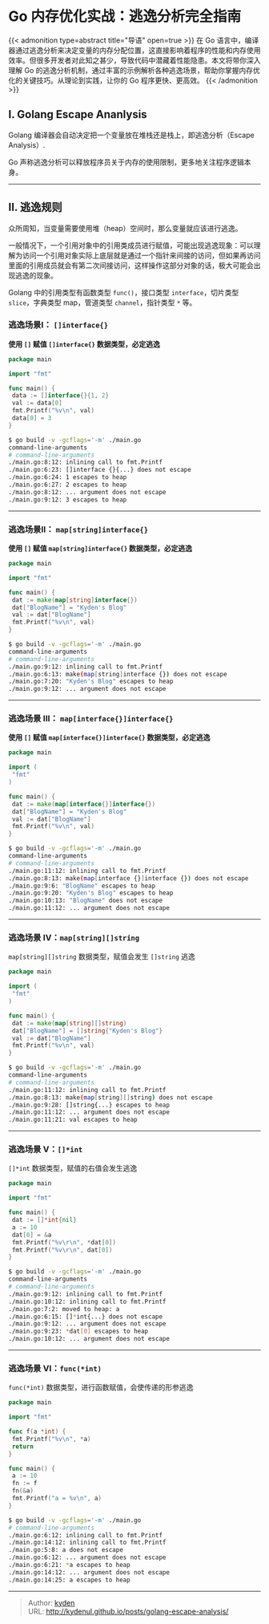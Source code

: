 # Go 内存优化实战：逃逸分析完全指南


{{< admonition type=abstract title="导语" open=true >}}
在 Go 语言中，编译器通过逃逸分析来决定变量的内存分配位置，这直接影响着程序的性能和内存使用效率。但很多开发者对此知之甚少，导致代码中潜藏着性能隐患。本文将带你深入理解 Go 的逃逸分析机制，通过丰富的示例解析各种逃逸场景，帮助你掌握内存优化的关键技巧。从理论到实践，让你的 Go 程序更快、更高效。
{{< /admonition >}}

<!--more-->

## I. Golang Escape Ananlysis

Golang 编译器会自动决定把一个变量放在堆栈还是栈上，即逃逸分析（Escape Analysis）.

Go 声称逃逸分析可以释放程序员关于内存的使用限制，更多地关注程序逻辑本身。

---

## II. 逃逸规则

众所周知，当变量需要使用堆（heap）空间时，那么变量就应该进行逃逸。

一般情况下，一个引用对象中的引用类成员进行赋值，可能出现逃逸现象：可以理解为访问一个引用对象实际上底层就是通过一个指针来间接的访问，但如果再访问里面的引用成员就会有第二次间接访问，这样操作这部分对象的话，极大可能会出现逃逸的现象。

Golang 中的引用类型有函数类型 `func()`，接口类型 `interface`，切片类型 `slice`，字典类型 map，管道类型 `channel`，指针类型 `*` 等。

### 逃逸场景I： `[]interface{}`

**使用 `[]` 赋值 `[]interface{}` 数据类型，必定逃逸**

```Go
package main

import "fmt"

func main() {
 data := []interface{}{1, 2}
 val := data[0]
 fmt.Printf("%v\n", val)
 data[0] = 3
}
```

```Bash
$ go build -v -gcflags='-m' ./main.go
command-line-arguments
# command-line-arguments
./main.go:8:12: inlining call to fmt.Printf
./main.go:6:23: []interface {}{...} does not escape
./main.go:6:24: 1 escapes to heap
./main.go:6:27: 2 escapes to heap
./main.go:8:12: ... argument does not escape
./main.go:9:12: 3 escapes to heap
```

---

### 逃逸场景II： `map[string]interface{}`

**使用 `[]` 赋值 `map[string]interface{}` 数据类型，必定逃逸**

```Go
package main

import "fmt"

func main() {
 dat := make(map[string]interface{})
 dat["BlogName"] = "Kyden's Blog"
 val := dat["BlogName"]
 fmt.Printf("%v\n", val)
}
```

```Bash
$ go build -v -gcflags='-m' ./main.go
command-line-arguments
# command-line-arguments
./main.go:9:12: inlining call to fmt.Printf
./main.go:6:13: make(map[string]interface {}) does not escape
./main.go:7:20: "Kyden's Blog" escapes to heap
./main.go:9:12: ... argument does not escape
```

---

### 逃逸场景 III： `map[interface{}]interface{}`

**使用 `[]` 赋值 `map[interface{}]interface{}` 数据类型，必定逃逸**

```Go
package main

import (
 "fmt"
)

func main() {
 dat := make(map[interface{}]interface{})
 dat["BlogName"] = "Kyden's Blog"
 val := dat["BlogName"]
 fmt.Printf("%v\n", val)
}
```

```Bash
$ go build -v -gcflags='-m' ./main.go
command-line-arguments
# command-line-arguments
./main.go:11:12: inlining call to fmt.Printf
./main.go:8:13: make(map[interface {}]interface {}) does not escape
./main.go:9:6: "BlogName" escapes to heap
./main.go:9:20: "Kyden's Blog" escapes to heap
./main.go:10:13: "BlogName" does not escape
./main.go:11:12: ... argument does not escape
```

---

### 逃逸场景 IV：`map[string][]string`

`map[string][]string` 数据类型，赋值会发生 `[]string` 逃逸

```Go
package main

import (
 "fmt"
)

func main() {
 dat := make(map[string][]string)
 dat["BlogName"] = []string{"Kyden's Blog"}
 val := dat["BlogName"]
 fmt.Printf("%v\n", val)
}
```

```Bash
$ go build -v -gcflags='-m' ./main.go
command-line-arguments
# command-line-arguments
./main.go:11:12: inlining call to fmt.Printf
./main.go:8:13: make(map[string][]string) does not escape
./main.go:9:28: []string{...} escapes to heap
./main.go:11:12: ... argument does not escape
./main.go:11:21: val escapes to heap
```

---

### 逃逸场景 V：`[]*int`

`[]*int` 数据类型，赋值的右值会发生逃逸

```Go
package main

import "fmt"

func main() {
 dat := []*int{nil}
 a := 10
 dat[0] = &a
 fmt.Printf("%v\r\n", *dat[0])
 fmt.Printf("%v\r\n", dat[0])
}
```

```Bash
$ go build -v -gcflags='-m' ./main.go
command-line-arguments
# command-line-arguments
./main.go:9:12: inlining call to fmt.Printf
./main.go:10:12: inlining call to fmt.Printf
./main.go:7:2: moved to heap: a
./main.go:6:15: []*int{...} does not escape
./main.go:9:12: ... argument does not escape
./main.go:9:23: *dat[0] escapes to heap
./main.go:10:12: ... argument does not escape
```

---

### 逃逸场景 VI：`func(*int)`

`func(*int)` 数据类型，进行函数赋值，会使传递的形参逃逸

```Go
package main

import "fmt"

func f(a *int) {
 fmt.Printf("%v\n", *a)
 return
}

func main() {
 a := 10
 fn := f
 fn(&a)
 fmt.Printf("a = %v\n", a)
}
```

```Bash
$ go build -v -gcflags='-m' ./main.go
# command-line-arguments
./main.go:6:12: inlining call to fmt.Printf
./main.go:14:12: inlining call to fmt.Printf
./main.go:5:8: a does not escape
./main.go:6:12: ... argument does not escape
./main.go:6:21: *a escapes to heap
./main.go:14:12: ... argument does not escape
./main.go:14:25: a escapes to heap
```


---

> Author: [kyden](https://github.com/kydenul)  
> URL: http://kydenul.github.io/posts/golang-escape-analysis/  

